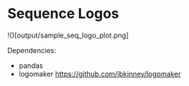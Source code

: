 # Sequence Logos

!()[output/sample_seq_logo_plot.png]

Dependencies: 
- pandas
- logomaker https://github.com/jbkinney/logomaker
